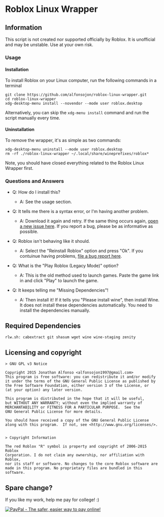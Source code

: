 # Roblox Linux Wrapper

## Information
This script is not created nor supported officially by Roblox. It is unofficial and may be unstable. Use at your own risk.

### Usage

#### Installation

To install Roblox on your Linux computer, run the following commands in a terminal
```
git clone https://github.com/alfonsojon/roblox-linux-wrapper.git
cd roblox-linux-wrapper
xdg-desktop-menu install --novendor --mode user roblox.desktop
```
Alternatively, you can skip the `xdg-menu install` command and run the script manually every time.

#### Uninstallation
To remove the wrapper, it's as simple as two commands:
```
xdg-desktop-menu uninstall --mode user roblox.desktop
rm -rf ./roblox-linux-wrapper ~/.local/share/wineprefixes/roblox*
```
Note, you should have closed everything related to the Roblox Linux Wrapper first.

### Questions and Answers

* Q: How do I install this?
  * A: See the usage section.

* Q: It tells me there is a syntax error, or I'm having another problem.
  * A: Download it again and retry. If the same thing occurs again, [open a new issue here][1]. If you report a bug, please be as informative as possible.

* Q: Roblox isn't behaving like it should.
  * A: Select the "Reinstall Roblox" option and press "Ok". If you contuinue having problems, [file a bug report here][1].

* Q: What is the "Play Roblox (Legacy Mode)" option?
  * A: This is the old method used to launch games. Paste the game link in and click "Play" to launch the game.

* Q: It keeps telling me "Missing Dependencies"!
  * A: Then install it! If it tells you "Please install wine", then install Wine. It does not install these dependencies automatically. You need to install the dependencies manually.


## Required Dependencies

    rlw.sh: cabextract git shasum wget wine wine-staging zenity

  [1]: https://github.com/alfonsojon/roblox-linux-wrapper/issues

## Licensing and copyright

    > GNU GPL v3 Notice
    
    Copyright 2015 Jonathan Alfonso <alfonsojon1997@gmail.com>
    This program is free software: you can redistribute it and/or modify
    it under the terms of the GNU General Public License as published by
    the Free Software Foundation, either version 3 of the License, or
    (at your option) any later version.
    
    This program is distributed in the hope that it will be useful,
    but WITHOUT ANY WARRANTY; without even the implied warranty of
    MERCHANTABILITY or FITNESS FOR A PARTICULAR PURPOSE.  See the
    GNU General Public License for more details.
    
    You should have received a copy of the GNU General Public License
    along with this program.  If not, see <http://www.gnu.org/licenses/>.
    
    
    > Copyright Information
    
    The red Roblox "R" symbol is property and copyright of 2006-2015 Roblox
    Corporation. I do not claim any ownership, nor affiliation with Roblox,
    nor its staff or software. No changes to the core Roblox software are
    made in this program. No proprietary files are bundled in this software.

## Spare change?
If you like my work, help me pay for college! :)

[![PayPal - The safer, easier way to pay online!](https://www.paypalobjects.com/en_US/i/btn/btn_donateCC_LG.gif)](https://www.paypal.com/cgi-bin/webscr?cmd=_s-xclick&hosted_button_id=4LPXB3QJWVFQ6)
